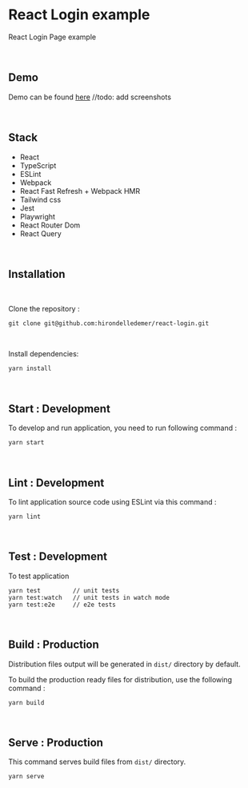 # React Login example

React Login Page example

<br>

## Demo

Demo can be found [here](https://react-login-seven-virid.vercel.app/)
//todo: add screenshots

<!-- <img src="assets/images/screenshot.png" /> -->

<br>

## Stack

- React
- TypeScript
- ESLint
- Webpack
- React Fast Refresh + Webpack HMR
- Tailwind css
- Jest
- Playwright
- React Router Dom
- React Query

<br />

## Installation

<br>

Clone the repository :

```
git clone git@github.com:hirondelledemer/react-login.git

```

<br>

Install dependencies:

```
yarn install

```

<br />

## Start : Development

To develop and run application, you need to run following command :

```
yarn start
```

<br />

## Lint : Development

To lint application source code using ESLint via this command :

```
yarn lint
```

<br />

## Test : Development

To test application

```
yarn test         // unit tests
yarn test:watch   // unit tests in watch mode
yarn test:e2e     // e2e tests
```

<br />

## Build : Production

Distribution files output will be generated in `dist/` directory by default.

To build the production ready files for distribution, use the following command :

```
yarn build
```

<br />

## Serve : Production

This command serves build files from `dist/` directory.

```
yarn serve
```

<br />
